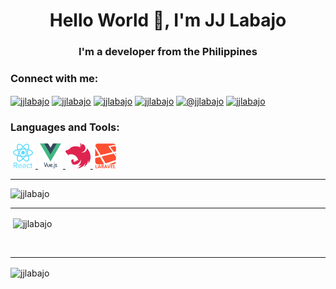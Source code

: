 <h1 align="center">Hello World 👋, I'm JJ Labajo</h1>
<h3 align="center">I'm a developer from the Philippines</h3>

<h3 align="left">Connect with me:</h3>
<p align="left">
<a href="https://dev.to/jjlabajo" target="blank"><img align="center" src="https://raw.githubusercontent.com/rahuldkjain/github-profile-readme-generator/master/src/images/icons/Social/devto.svg" alt="jjlabajo" height="30" width="40" /></a>
<a href="https://twitter.com/jjlabajo" target="blank"><img align="center" src="https://raw.githubusercontent.com/rahuldkjain/github-profile-readme-generator/master/src/images/icons/Social/twitter.svg" alt="jjlabajo" height="30" width="40" /></a>
<a href="https://linkedin.com/in/jjlabajo" target="blank"><img align="center" src="https://raw.githubusercontent.com/rahuldkjain/github-profile-readme-generator/master/src/images/icons/Social/linked-in-alt.svg" alt="jjlabajo" height="30" width="40" /></a>
<a href="https://stackoverflow.com/users/jjlabajo" target="blank"><img align="center" src="https://raw.githubusercontent.com/rahuldkjain/github-profile-readme-generator/master/src/images/icons/Social/stack-overflow.svg" alt="jjlabajo" height="30" width="40" /></a>
<a href="https://medium.com/@jjlabajo" target="blank"><img align="center" src="https://raw.githubusercontent.com/rahuldkjain/github-profile-readme-generator/master/src/images/icons/Social/medium.svg" alt="@jjlabajo" height="30" width="40" /></a>
<a href="https://www.youtube.com/c/jjlabajo" target="blank"><img align="center" src="https://raw.githubusercontent.com/rahuldkjain/github-profile-readme-generator/master/src/images/icons/Social/youtube.svg" alt="jjlabajo" height="30" width="40" /></a>
</p>

<h3 align="left">Languages and Tools:</h3>
<a href="https://reactjs.org/" target="_blank" rel="noreferrer"> <img src="https://raw.githubusercontent.com/devicons/devicon/master/icons/react/react-original-wordmark.svg" alt="react" width="40" height="40"/> </a>
<a href="https://vuejs.org/" target="_blank" rel="noreferrer"> <img src="https://raw.githubusercontent.com/devicons/devicon/master/icons/vuejs/vuejs-original-wordmark.svg" alt="vuejs" width="40" height="40"/> </a> 
<a href="https://nestjs.com/" target="_blank" rel="noreferrer"> <img src="https://raw.githubusercontent.com/devicons/devicon/master/icons/nestjs/nestjs-plain.svg" alt="nestjs" width="40" height="40"/> </a>
<a href="https://laravel.com/" target="_blank" rel="noreferrer"> <img src="https://raw.githubusercontent.com/devicons/devicon/master/icons/laravel/laravel-plain-wordmark.svg" alt="laravel" width="40" height="40"/> </a>
<br/>

<hr/>

<p><img align="left" src="https://github-readme-stats.vercel.app/api/top-langs?username=jjlabajo&show_icons=true&locale=en&layout=compact" alt="jjlabajo" /></p>
<br/>

<hr/>

<p>&nbsp;<img align="center" src="https://github-readme-stats.vercel.app/api?username=jjlabajo&show_icons=true&locale=en" alt="jjlabajo" /></p>
<br/>

<hr/>

<p><img align="center" src="https://github-readme-streak-stats.herokuapp.com/?user=jjlabajo&" alt="jjlabajo" /></p>
